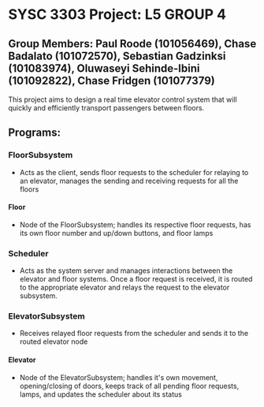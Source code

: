 # SYSC 3303 Project: L5 GROUP 4
## Group Members: Paul Roode (101056469), Chase Badalato (101072570), Sebastian Gadzinksi (101083974), Oluwaseyi Sehinde-Ibini (101092822), Chase Fridgen (101077379)

This project aims to design a real time elevator control system that will quickly and efficiently transport passengers between floors.

## Programs:

### FloorSubsystem
* Acts as the client, sends floor requests to the scheduler for relaying to an elevator, manages the sending and receiving requests for all the floors

#### Floor
* Node of the FloorSubsystem; handles its respective floor requests, has its own floor number and up/down buttons, and floor lamps

### Scheduler
* Acts as the system server and manages interactions between the elevator and floor systems. Once a floor request is received, it is routed to the appropriate elevator and relays the request to the elevator subsystem.

### ElevatorSubsystem 
* Receives relayed floor requests from the scheduler and sends it to the routed elevator node

#### Elevator
* Node of the ElevatorSubsystem; handles it's own movement, opening/closing of doors, keeps track of all pending floor requests, lamps, and updates the scheduler about its status
